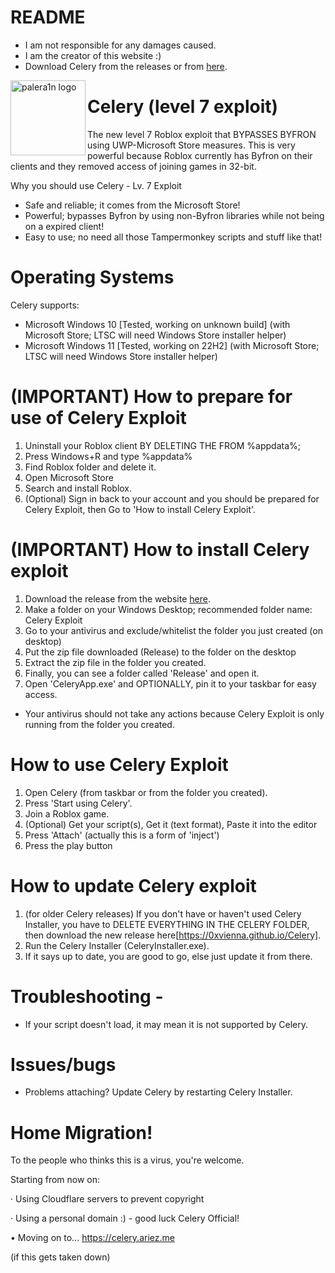 
# README
- I am not responsible for any damages caused.
- I am the creator of this website :)
- Download Celery from the releases or from [here](https://0xvienna.github.io/Celery/).

<img align="left" height="120" src="https://www.pngmart.com/files/5/Celery-Transparent-PNG.png" alt="palera1n logo" style="float: left;"/>

# Celery (level 7 exploit)
The new level 7 Roblox exploit that BYPASSES BYFRON using UWP-Microsoft Store measures. This is very powerful because Roblox currently has Byfron on their clients and they removed access of joining games in 32-bit.

Why you should use Celery - Lv. 7 Exploit
- Safe and reliable; it comes from the Microsoft Store!
- Powerful; bypasses Byfron by using non-Byfron libraries while not being on a expired client!
- Easy to use; no need all those Tampermonkey scripts and stuff like that!

# Operating Systems
Celery supports:

- Microsoft Windows 10 [Tested, working on unknown build] (with Microsoft Store; LTSC will need Windows Store installer helper)
- Microsoft Windows 11 [Tested, working on 22H2] (with Microsoft Store; LTSC will need Windows Store installer helper)

# (IMPORTANT) How to prepare for use of Celery Exploit
1. Uninstall your Roblox client BY DELETING THE FROM %appdata%;
2. Press Windows+R and type %appdata%
3. Find Roblox folder and delete it.
4. Open Microsoft Store
5. Search and install Roblox.
6. (Optional) Sign in back to your account and you should be prepared for Celery Exploit, then Go to 'How to install Celery Exploit'.

# (IMPORTANT) How to install Celery exploit
1. Download the release from the website [here](https://0xvienna.github.io/Celery/).
2. Make a folder on your Windows Desktop; recommended folder name: Celery Exploit
3. Go to your antivirus and exclude/whitelist the folder you just created (on desktop)
4. Put the zip file downloaded (Release) to the folder on the desktop
5. Extract the zip file in the folder you created.
6. Finally, you can see a folder called 'Release' and open it.
7. Open 'CeleryApp.exe' and OPTIONALLY, pin it to your taskbar for easy access.

- Your antivirus should not take any actions because Celery Exploit is only running from the folder you created.

# How to use Celery Exploit
1. Open Celery (from taskbar or from the folder you created).
2. Press 'Start using Celery'.
3. Join a Roblox game.
4. (Optional) Get your script(s), Get it (text format), Paste it into the editor
5. Press 'Attach' (actually this is a form of 'inject')
6. Press the play button

# How to update Celery exploit
1. (for older Celery releases) If you don't have or haven't used Celery Installer, you have to DELETE EVERYTHING IN THE CELERY FOLDER, then download the new release here[https://0xvienna.github.io/Celery].
2. Run the Celery Installer (CeleryInstaller.exe).
3. If it says up to date, you are good to go, else just update it from there.


# Troubleshooting -

- If your script doesn't load, it may mean it is not supported by Celery.

# Issues/bugs
- Problems attaching? Update Celery by restarting Celery Installer.

# Home Migration!
To the people who thinks this is a virus, you're welcome.

Starting from now on:

· Using Cloudflare servers to prevent copyright

· Using a personal domain :) - good luck Celery Official!

• Moving on to... https://celery.ariez.me

(if this gets taken down)

